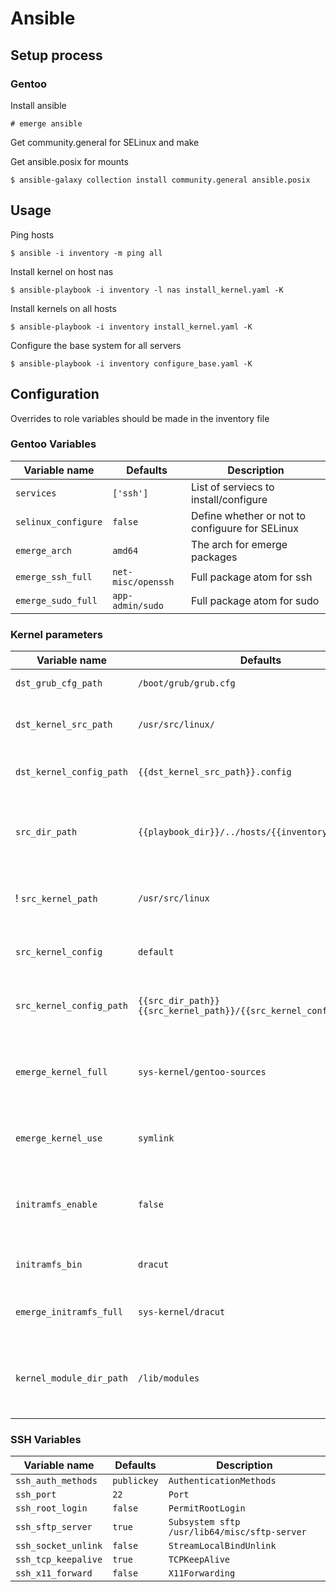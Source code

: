 # Ansible

## Setup process

### Gentoo

Install ansible

`# emerge ansible`

Get community.general for SELinux and make

Get ansible.posix for mounts

`$ ansible-galaxy collection install community.general ansible.posix`

## Usage

Ping hosts

`$ ansible -i inventory -m ping all`

Install kernel on host nas

`$ ansible-playbook -i inventory -l nas install_kernel.yaml -K`

Install kernels on all hosts

`$ ansible-playbook -i inventory install_kernel.yaml -K`

Configure the base system for all servers

`$ ansible-playbook -i inventory configure_base.yaml -K`

## Configuration

Overrides to role variables should be made in the inventory file

### Gentoo Variables

|  Variable name            |  Defaults             |  Description                                      |
| ------------------------- | --------------------- | ------------------------------------------------- |
| `services`                | `['ssh']`             | List of serviecs to install/configure             |
| `selinux_configure`       | `false`               | Define whether or not to configuure for SELinux   | 
| `emerge_arch`             | `amd64`               | The arch for emerge packages                      |
| `emerge_ssh_full`         | `net-misc/openssh`    | Full package atom for ssh                         |
| `emerge_sudo_full`        | `app-admin/sudo`      | Full package atom for sudo                        |


### Kernel parameters

|  Variable name            |  Defaults                                                             |  Description                                              |
| ------------------------- | --------------------------------------------------------------------- | --------------------------------------------------------- |
| `dst_grub_cfg_path`       | `/boot/grub/grub.cfg`                                                 | Grub .cfg path                                            |
| `dst_kernel_src_path`     | `/usr/src/linux/`                                                     | Base dir for the live kernel sources                      |
| `dst_kernel_config_path`  | `{{dst_kernel_src_path}}.config`                                      | the .config for the build process                         |
| `src_dir_path`            | `{{playbook_dir}}/../hosts/{{inventory_hostname}}`                    | The directory the host config should be sourced from      |
! `src_kernel_path`         | `/usr/src/linux`                                                      | The subdir the kernel configs are in                      |
| `src_kernel_config`       | `default`                                                             | The name of the kernel configuration file                 |
| `src_kernel_config_path`  | `{{src_dir_path}}{{src_kernel_path}}/{{src_kernel_config}}.config`    | The path of the kernel configuration file                 |
| `emerge_kernel_full`      | `sys-kernel/gentoo-sources`                                           | The full atom of the gentoo kernel source package         |
| `emerge_kernel_use`       | `symlink`                                                             | The use flags for kernel sources                          |
| `initramfs_enable`        | `false`                                                               | Bool determining whether or not an initramfs is used      |
| `initramfs_bin`           | `dracut`                                                              | The binary for the initramfs                              |
| `emerge_initramfs_full`   | `sys-kernel/dracut`                                                   | The full atom for the initramfs package                   |
| `kernel_module_dir_path`  | `/lib/modules`                                                        | The path used for determining the latest kernel version   |


### SSH Variables

|  Variable name            |  Defaults         |  Description                                      |
| ------------------------- | ----------------- | ------------------------------------------------- |
| `ssh_auth_methods`        | `publickey`       | `AuthenticationMethods`                           |
| `ssh_port`                | `22`              | `Port`                                            |
| `ssh_root_login`          | `false`           | `PermitRootLogin`                                 |
| `ssh_sftp_server`         | `true`            | `Subsystem sftp /usr/lib64/misc/sftp-server`      |
| `ssh_socket_unlink`       | `false`           | `StreamLocalBindUnlink`                           |
| `ssh_tcp_keepalive`       | `true`            | `TCPKeepAlive`                                    |
| `ssh_x11_forward`         | `false`           | `X11Forwarding`                                   |


